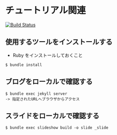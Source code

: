 # チュートリアル関連

[![Build Status](https://travis-ci.org/aizu-vim/tutorial.svg?branch=wip%2Ftravis)](https://travis-ci.org/aizu-vim/tutorial)


## 使用するツールをインストールする

* Ruby をインストールしておくこと

```
$ bundle install
```

## ブログをローカルで確認する

```
$ bundle exec jekyll server
-> 指定されたURLへブラウザからアクセス
```


## スライドをローカルで確認する

```
$ bundle exec slideshow build -o slide _slide
```

